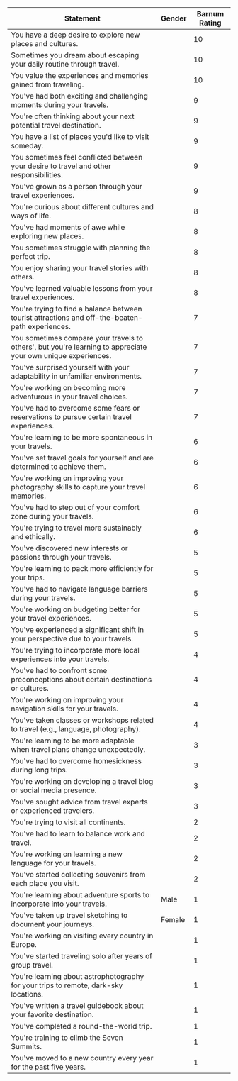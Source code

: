 | Statement | Gender | Barnum Rating |
|-----------|--------|---------------|
| You have a deep desire to explore new places and cultures. | | 10 |
| Sometimes you dream about escaping your daily routine through travel. | | 10 |
| You value the experiences and memories gained from traveling. | | 10 |
| You've had both exciting and challenging moments during your travels. | | 9 |
| You're often thinking about your next potential travel destination. | | 9 |
| You have a list of places you'd like to visit someday. | | 9 |
| You sometimes feel conflicted between your desire to travel and other responsibilities. | | 9 |
| You've grown as a person through your travel experiences. | | 9 |
| You're curious about different cultures and ways of life. | | 8 |
| You've had moments of awe while exploring new places. | | 8 |
| You sometimes struggle with planning the perfect trip. | | 8 |
| You enjoy sharing your travel stories with others. | | 8 |
| You've learned valuable lessons from your travel experiences. | | 8 |
| You're trying to find a balance between tourist attractions and off-the-beaten-path experiences. | | 7 |
| You sometimes compare your travels to others', but you're learning to appreciate your own unique experiences. | | 7 |
| You've surprised yourself with your adaptability in unfamiliar environments. | | 7 |
| You're working on becoming more adventurous in your travel choices. | | 7 |
| You've had to overcome some fears or reservations to pursue certain travel experiences. | | 7 |
| You're learning to be more spontaneous in your travels. | | 6 |
| You've set travel goals for yourself and are determined to achieve them. | | 6 |
| You're working on improving your photography skills to capture your travel memories. | | 6 |
| You've had to step out of your comfort zone during your travels. | | 6 |
| You're trying to travel more sustainably and ethically. | | 6 |
| You've discovered new interests or passions through your travels. | | 5 |
| You're learning to pack more efficiently for your trips. | | 5 |
| You've had to navigate language barriers during your travels. | | 5 |
| You're working on budgeting better for your travel experiences. | | 5 |
| You've experienced a significant shift in your perspective due to your travels. | | 5 |
| You're trying to incorporate more local experiences into your travels. | | 4 |
| You've had to confront some preconceptions about certain destinations or cultures. | | 4 |
| You're working on improving your navigation skills for your travels. | | 4 |
| You've taken classes or workshops related to travel (e.g., language, photography). | | 4 |
| You're learning to be more adaptable when travel plans change unexpectedly. | | 3 |
| You've had to overcome homesickness during long trips. | | 3 |
| You're working on developing a travel blog or social media presence. | | 3 |
| You've sought advice from travel experts or experienced travelers. | | 3 |
| You're trying to visit all continents. | | 2 |
| You've had to learn to balance work and travel. | | 2 |
| You're working on learning a new language for your travels. | | 2 |
| You've started collecting souvenirs from each place you visit. | | 2 |
| You're learning about adventure sports to incorporate into your travels. | Male | 1 |
| You've taken up travel sketching to document your journeys. | Female | 1 |
| You're working on visiting every country in Europe. | | 1 |
| You've started traveling solo after years of group travel. | | 1 |
| You're learning about astrophotography for your trips to remote, dark-sky locations. | | 1 |
| You've written a travel guidebook about your favorite destination. | | 1 |
| You've completed a round-the-world trip. | | 1 |
| You're training to climb the Seven Summits. | | 1 |
| You've moved to a new country every year for the past five years. | | 1 |
